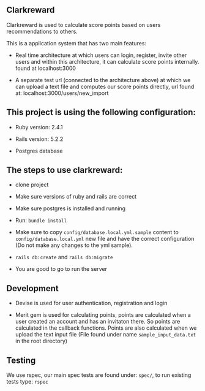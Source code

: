 ## Clarkreward

Clarkreward is used to calculate score points based on users recommendations to others.

This is a application system that has two main features:

* Real time architecture at which users can login, register, invite other users and within this architecture, it can calculate score points internally. found at localhost:3000

* A separate test url (connected to the architecture above) at which we can upload a text file and computes our score points directly, url found at: localhost:3000/users/new_import

## This project is using the following configuration:

* Ruby version: 2.4.1

* Rails version: 5.2.2

* Postgres database


## The steps to use clarkreward:

* clone project

* Make sure versions of ruby and rails are correct

* Make sure postgres is installed and running

* Run: `bundle install`

* Make sure to copy `config/database.local.yml.sample` content to `config/database.local.yml` new file and have the correct configuration (Do not make any changes to the yml sample).

* `rails db:create` and `rails db:migrate`

* You are good to go to run the server

## Development

* Devise is used for user authentication, registration and login

* Merit gem is used for calculating points, points are calculated when a user created an account and has an invitaton there. So points are calculated in the callback functions. Points are also calculated when we upload the text input file (File found under name `sample_input_data.txt` in the root directory)

## Testing

We use rspec, our main spec tests are found under: `spec/`, to run existing tests type: `rspec`
